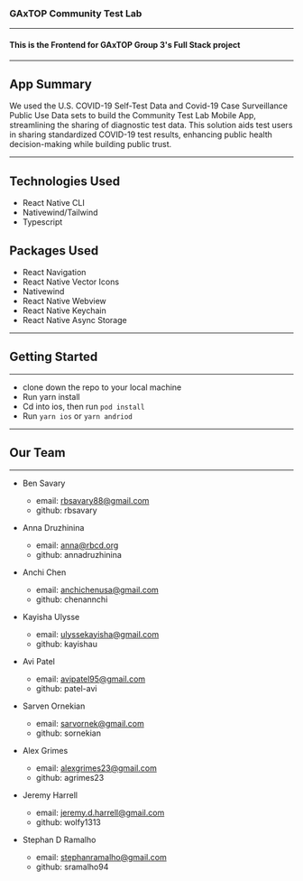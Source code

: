 ### GAxTOP Community Test Lab

---
#### This is the Frontend for GAxTOP Group 3's Full Stack project
---
## App Summary

We used the U.S. COVID-19 Self-Test Data and Covid-19 Case Surveillance Public Use Data sets to build the Community Test Lab Mobile App, streamlining the sharing of diagnostic test data. This solution aids test users in sharing standardized COVID-19 test results, enhancing public health decision-making while building public trust.

---

## Technologies Used
- React Native CLI
- Nativewind/Tailwind
- Typescript

## Packages Used
- React Navigation
- React Native Vector Icons
- Nativewind
- React Native Webview
- React Native Keychain
- React Native Async Storage

---

## Getting Started

---

- clone down the repo to your local machine
- Run yarn install
- Cd into ios, then run `pod install`
- Run `yarn ios` or `yarn andriod`

---

## Our Team

---

- Ben Savary

  - email: rbsavary88@gmail.com
  - github: rbsavary

- Anna Druzhinina

  - email: anna@rbcd.org
  - github: annadruzhinina

- Anchi Chen

  - email: anchichenusa@gmail.com
  - github: chenannchi

- Kayisha Ulysse

  - email: ulyssekayisha@gmail.com
  - github: kayishau

- Avi Patel

  - email: avipatel95@gmail.com
  - github: patel-avi

- Sarven Ornekian

  - email: sarvornek@gmail.com
  - github: sornekian

- Alex Grimes

  - email: alexgrimes23@gmail.com
  - github: agrimes23

- Jeremy Harrell

  - email: jeremy.d.harrell@gmail.com
  - github: wolfy1313

- Stephan D Ramalho
  - email: stephanramalho@gmail.com
  - github: sramalho94



